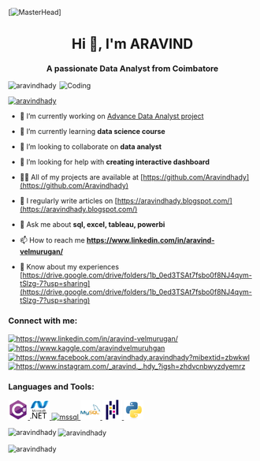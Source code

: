 [![MasterHead](https://static.wixstatic.com/media/6c3893_60b02f5779ab4a239a715f41ba6a007e~mv2_d_5000_1447_s_2.gif)]
<h1 align="center">Hi 👋, I'm ARAVIND</h1>
<h3 align="center">A passionate Data Analyst from Coimbatore</h3>
<img align="right" alt="Coding" width="400" src="https://imarticus.org/blog/wp-content/uploads/2019/05/daonline.gif">


<p align="left"> <img src="https://komarev.com/ghpvc/?username=aravindhady&label=Profile%20views&color=0e75b6&style=flat" alt="aravindhady" /> </p>

<p align="left"> <a href="https://github.com/ryo-ma/github-profile-trophy"><img src="https://github-profile-trophy.vercel.app/?username=aravindhady" alt="aravindhady" /></a> </p>

- 🔭 I’m currently working on [Advance Data Analyst project](https://github.com/Aravindhady/PIZZA-SALES-)

- 🌱 I’m currently learning **data science course**

- 👯 I’m looking to collaborate on **data analyst**

- 🤝 I’m looking for help with **creating interactive dashboard**

- 👨‍💻 All of my projects are available at [https://github.com/Aravindhady](https://github.com/Aravindhady)

- 📝 I regularly write articles on [https://aravindhady.blogspot.com/](https://aravindhady.blogspot.com/)

- 💬 Ask me about **sql, excel, tableau, powerbi**

- 📫 How to reach me **https://www.linkedin.com/in/aravind-velmurugan/**

- 📄 Know about my experiences [https://drive.google.com/drive/folders/1b_0ed3TSAt7fsbo0f8NJ4qym-tSlzg-7?usp=sharing](https://drive.google.com/drive/folders/1b_0ed3TSAt7fsbo0f8NJ4qym-tSlzg-7?usp=sharing)

<h3 align="left">Connect with me:</h3>
<p align="left">
<a href="https://linkedin.com/in/https://www.linkedin.com/in/aravind-velmurugan/" target="blank"><img align="center" src="https://raw.githubusercontent.com/rahuldkjain/github-profile-readme-generator/master/src/images/icons/Social/linked-in-alt.svg" alt="https://www.linkedin.com/in/aravind-velmurugan/" height="30" width="40" /></a>
<a href="https://kaggle.com/https://www.kaggle.com/aravindvelmuruhgan" target="blank"><img align="center" src="https://raw.githubusercontent.com/rahuldkjain/github-profile-readme-generator/master/src/images/icons/Social/kaggle.svg" alt="https://www.kaggle.com/aravindvelmuruhgan" height="30" width="40" /></a>
<a href="https://fb.com/https://www.facebook.com/aravindhady.aravindhady?mibextid=zbwkwl" target="blank"><img align="center" src="https://raw.githubusercontent.com/rahuldkjain/github-profile-readme-generator/master/src/images/icons/Social/facebook.svg" alt="https://www.facebook.com/aravindhady.aravindhady?mibextid=zbwkwl" height="30" width="40" /></a>
<a href="https://instagram.com/https://www.instagram.com/_aravind._.hdy_?igsh=zhdvcnbwyzdyemrz" target="blank"><img align="center" src="https://raw.githubusercontent.com/rahuldkjain/github-profile-readme-generator/master/src/images/icons/Social/instagram.svg" alt="https://www.instagram.com/_aravind._.hdy_?igsh=zhdvcnbwyzdyemrz" height="30" width="40" /></a>
</p>

<h3 align="left">Languages and Tools:</h3>
<p align="left"> <a href="https://www.w3schools.com/cs/" target="_blank" rel="noreferrer"> <img src="https://raw.githubusercontent.com/devicons/devicon/master/icons/csharp/csharp-original.svg" alt="csharp" width="40" height="40"/> </a> <a href="https://dotnet.microsoft.com/" target="_blank" rel="noreferrer"> <img src="https://raw.githubusercontent.com/devicons/devicon/master/icons/dot-net/dot-net-original-wordmark.svg" alt="dotnet" width="40" height="40"/> </a> <a href="https://www.microsoft.com/en-us/sql-server" target="_blank" rel="noreferrer"> <img src="https://www.svgrepo.com/show/303229/microsoft-sql-server-logo.svg" alt="mssql" width="40" height="40"/> </a> <a href="https://www.mysql.com/" target="_blank" rel="noreferrer"> <img src="https://raw.githubusercontent.com/devicons/devicon/master/icons/mysql/mysql-original-wordmark.svg" alt="mysql" width="40" height="40"/> </a> <a href="https://pandas.pydata.org/" target="_blank" rel="noreferrer"> <img src="https://raw.githubusercontent.com/devicons/devicon/2ae2a900d2f041da66e950e4d48052658d850630/icons/pandas/pandas-original.svg" alt="pandas" width="40" height="40"/> </a> <a href="https://www.python.org" target="_blank" rel="noreferrer"> <img src="https://raw.githubusercontent.com/devicons/devicon/master/icons/python/python-original.svg" alt="python" width="40" height="40"/> </a> </p>

<p><img align="left" src="https://github-readme-stats.vercel.app/api/top-langs?username=aravindhady&show_icons=true&locale=en&layout=compact" alt="aravindhady" /></p>

<p>&nbsp;<img align="center" src="https://github-readme-stats.vercel.app/api?username=aravindhady&show_icons=true&locale=en" alt="aravindhady" /></p>

<p><img align="center" src="https://github-readme-streak-stats.herokuapp.com/?user=aravindhady&" alt="aravindhady" /></p>
